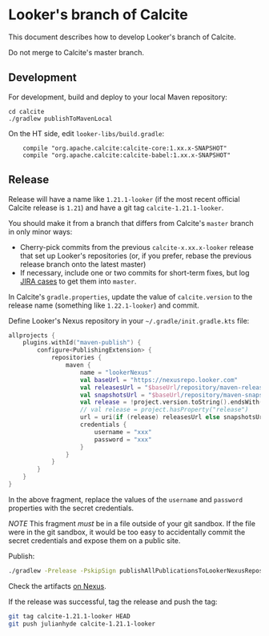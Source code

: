 <!--
{% comment %}
Licensed to the Apache Software Foundation (ASF) under one or more
contributor license agreements.  See the NOTICE file distributed with
this work for additional information regarding copyright ownership.
The ASF licenses this file to you under the Apache License, Version 2.0
(the "License"); you may not use this file except in compliance with
the License.  You may obtain a copy of the License at

http://www.apache.org/licenses/LICENSE-2.0

Unless required by applicable law or agreed to in writing, software
distributed under the License is distributed on an "AS IS" BASIS,
WITHOUT WARRANTIES OR CONDITIONS OF ANY KIND, either express or implied.
See the License for the specific language governing permissions and
limitations under the License.
{% endcomment %}
-->
# Looker's branch of Calcite

This document describes how to develop Looker's branch of Calcite.

Do not merge to Calcite's master branch.

## Development

For development, build and deploy to your local Maven repository:

```
cd calcite
./gradlew publishToMavenLocal
```

On the HT side, edit `looker-libs/build.gradle`:

```
    compile "org.apache.calcite:calcite-core:1.xx.x-SNAPSHOT"
    compile "org.apache.calcite:calcite-babel:1.xx.x-SNAPSHOT"
```

## Release

Release will have a name like `1.21.1-looker` (if the most
recent official Calcite release is `1.21`) and have a git tag
`calcite-1.21.1-looker`.

You should make it from a branch that differs from Calcite's
`master` branch in only minor ways:
* Cherry-pick commits from the previous `calcite-x.xx.x-looker`
  release that set up Looker's repositories (or, if you prefer,
  rebase the previous release branch onto the latest master)
* If necessary, include one or two commits for short-term fixes, but
  log [JIRA cases](https://issues.apache.org/jira/browse/CALCITE) to
  get them into `master`.

In Calcite's `gradle.properties`, update the value of
`calcite.version` to the release name (something like
`1.22.1-looker`) and commit.

Define Looker's Nexus repository in your `~/.gradle/init.gradle.kts`
file:

```kotlin
allprojects {
    plugins.withId("maven-publish") {
        configure<PublishingExtension> {
            repositories {
                maven {
                    name = "lookerNexus"
                    val baseUrl = "https://nexusrepo.looker.com"
                    val releasesUrl = "$baseUrl/repository/maven-releases"
                    val snapshotsUrl = "$baseUrl/repository/maven-snapshots"
                    val release = !project.version.toString().endsWith("-SNAPSHOT")
                    // val release = project.hasProperty("release")
                    url = uri(if (release) releasesUrl else snapshotsUrl)
                    credentials {
                        username = "xxx"
                        password = "xxx"
                    }
                }
            }
        }
    }
}
```

In the above fragment, replace the values of the `username` and
`password` properties with the secret credentials.

*NOTE* This fragment *must* be in a file outside of your git sandbox.
If the file were in the git sandbox, it would be too easy to
accidentally commit the secret credentials and expose them on a
public site.

Publish:
```sh
./gradlew -Prelease -PskipSign publishAllPublicationsToLookerNexusRepository
```

Check the artifacts
[on Nexus](https://nexusproxy.looker.com/#browse/search=keyword%3Dorg.apache.calcite).

If the release was successful, tag the release and push the tag:
```sh
git tag calcite-1.21.1-looker HEAD
git push julianhyde calcite-1.21.1-looker
```
